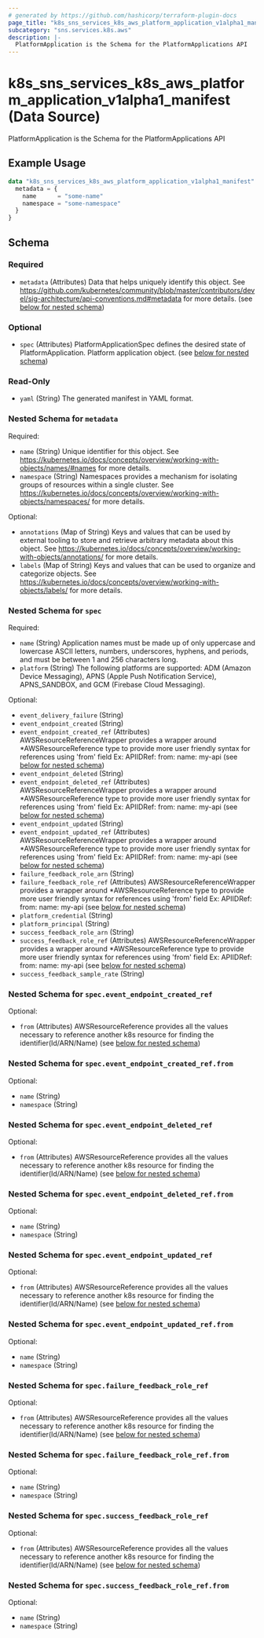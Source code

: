 ```yaml
---
# generated by https://github.com/hashicorp/terraform-plugin-docs
page_title: "k8s_sns_services_k8s_aws_platform_application_v1alpha1_manifest Data Source - terraform-provider-k8s"
subcategory: "sns.services.k8s.aws"
description: |-
  PlatformApplication is the Schema for the PlatformApplications API
---
```


# k8s_sns_services_k8s_aws_platform_application_v1alpha1_manifest (Data Source)

PlatformApplication is the Schema for the PlatformApplications API

## Example Usage

```terraform
data "k8s_sns_services_k8s_aws_platform_application_v1alpha1_manifest" "example" {
  metadata = {
    name      = "some-name"
    namespace = "some-namespace"
  }
}
```

<!-- schema generated by tfplugindocs -->
## Schema

### Required

- `metadata` (Attributes) Data that helps uniquely identify this object. See https://github.com/kubernetes/community/blob/master/contributors/devel/sig-architecture/api-conventions.md#metadata for more details. (see [below for nested schema](#nestedatt--metadata))

### Optional

- `spec` (Attributes) PlatformApplicationSpec defines the desired state of PlatformApplication. Platform application object. (see [below for nested schema](#nestedatt--spec))

### Read-Only

- `yaml` (String) The generated manifest in YAML format.

<a id="nestedatt--metadata"></a>
### Nested Schema for `metadata`

Required:

- `name` (String) Unique identifier for this object. See https://kubernetes.io/docs/concepts/overview/working-with-objects/names/#names for more details.
- `namespace` (String) Namespaces provides a mechanism for isolating groups of resources within a single cluster. See https://kubernetes.io/docs/concepts/overview/working-with-objects/namespaces/ for more details.

Optional:

- `annotations` (Map of String) Keys and values that can be used by external tooling to store and retrieve arbitrary metadata about this object. See https://kubernetes.io/docs/concepts/overview/working-with-objects/annotations/ for more details.
- `labels` (Map of String) Keys and values that can be used to organize and categorize objects. See https://kubernetes.io/docs/concepts/overview/working-with-objects/labels/ for more details.


<a id="nestedatt--spec"></a>
### Nested Schema for `spec`

Required:

- `name` (String) Application names must be made up of only uppercase and lowercase ASCII letters, numbers, underscores, hyphens, and periods, and must be between 1 and 256 characters long.
- `platform` (String) The following platforms are supported: ADM (Amazon Device Messaging), APNS (Apple Push Notification Service), APNS_SANDBOX, and GCM (Firebase Cloud Messaging).

Optional:

- `event_delivery_failure` (String)
- `event_endpoint_created` (String)
- `event_endpoint_created_ref` (Attributes) AWSResourceReferenceWrapper provides a wrapper around *AWSResourceReference type to provide more user friendly syntax for references using 'from' field Ex: APIIDRef: from: name: my-api (see [below for nested schema](#nestedatt--spec--event_endpoint_created_ref))
- `event_endpoint_deleted` (String)
- `event_endpoint_deleted_ref` (Attributes) AWSResourceReferenceWrapper provides a wrapper around *AWSResourceReference type to provide more user friendly syntax for references using 'from' field Ex: APIIDRef: from: name: my-api (see [below for nested schema](#nestedatt--spec--event_endpoint_deleted_ref))
- `event_endpoint_updated` (String)
- `event_endpoint_updated_ref` (Attributes) AWSResourceReferenceWrapper provides a wrapper around *AWSResourceReference type to provide more user friendly syntax for references using 'from' field Ex: APIIDRef: from: name: my-api (see [below for nested schema](#nestedatt--spec--event_endpoint_updated_ref))
- `failure_feedback_role_arn` (String)
- `failure_feedback_role_ref` (Attributes) AWSResourceReferenceWrapper provides a wrapper around *AWSResourceReference type to provide more user friendly syntax for references using 'from' field Ex: APIIDRef: from: name: my-api (see [below for nested schema](#nestedatt--spec--failure_feedback_role_ref))
- `platform_credential` (String)
- `platform_principal` (String)
- `success_feedback_role_arn` (String)
- `success_feedback_role_ref` (Attributes) AWSResourceReferenceWrapper provides a wrapper around *AWSResourceReference type to provide more user friendly syntax for references using 'from' field Ex: APIIDRef: from: name: my-api (see [below for nested schema](#nestedatt--spec--success_feedback_role_ref))
- `success_feedback_sample_rate` (String)

<a id="nestedatt--spec--event_endpoint_created_ref"></a>
### Nested Schema for `spec.event_endpoint_created_ref`

Optional:

- `from` (Attributes) AWSResourceReference provides all the values necessary to reference another k8s resource for finding the identifier(Id/ARN/Name) (see [below for nested schema](#nestedatt--spec--event_endpoint_created_ref--from))

<a id="nestedatt--spec--event_endpoint_created_ref--from"></a>
### Nested Schema for `spec.event_endpoint_created_ref.from`

Optional:

- `name` (String)
- `namespace` (String)



<a id="nestedatt--spec--event_endpoint_deleted_ref"></a>
### Nested Schema for `spec.event_endpoint_deleted_ref`

Optional:

- `from` (Attributes) AWSResourceReference provides all the values necessary to reference another k8s resource for finding the identifier(Id/ARN/Name) (see [below for nested schema](#nestedatt--spec--event_endpoint_deleted_ref--from))

<a id="nestedatt--spec--event_endpoint_deleted_ref--from"></a>
### Nested Schema for `spec.event_endpoint_deleted_ref.from`

Optional:

- `name` (String)
- `namespace` (String)



<a id="nestedatt--spec--event_endpoint_updated_ref"></a>
### Nested Schema for `spec.event_endpoint_updated_ref`

Optional:

- `from` (Attributes) AWSResourceReference provides all the values necessary to reference another k8s resource for finding the identifier(Id/ARN/Name) (see [below for nested schema](#nestedatt--spec--event_endpoint_updated_ref--from))

<a id="nestedatt--spec--event_endpoint_updated_ref--from"></a>
### Nested Schema for `spec.event_endpoint_updated_ref.from`

Optional:

- `name` (String)
- `namespace` (String)



<a id="nestedatt--spec--failure_feedback_role_ref"></a>
### Nested Schema for `spec.failure_feedback_role_ref`

Optional:

- `from` (Attributes) AWSResourceReference provides all the values necessary to reference another k8s resource for finding the identifier(Id/ARN/Name) (see [below for nested schema](#nestedatt--spec--failure_feedback_role_ref--from))

<a id="nestedatt--spec--failure_feedback_role_ref--from"></a>
### Nested Schema for `spec.failure_feedback_role_ref.from`

Optional:

- `name` (String)
- `namespace` (String)



<a id="nestedatt--spec--success_feedback_role_ref"></a>
### Nested Schema for `spec.success_feedback_role_ref`

Optional:

- `from` (Attributes) AWSResourceReference provides all the values necessary to reference another k8s resource for finding the identifier(Id/ARN/Name) (see [below for nested schema](#nestedatt--spec--success_feedback_role_ref--from))

<a id="nestedatt--spec--success_feedback_role_ref--from"></a>
### Nested Schema for `spec.success_feedback_role_ref.from`

Optional:

- `name` (String)
- `namespace` (String)
